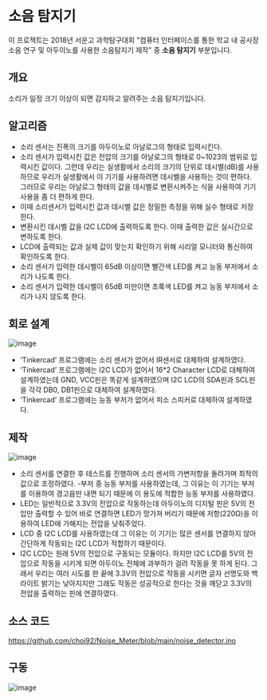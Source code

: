 # 소음 탐지기
이 프로젝트는 2018년 서운고 과학탐구대회 "컴퓨터 인터페이스를 통한 학교 내 공사장 소음 연구 및 아두이노를 사용한 소음탐지기 제작" 중 **소음 탐지기** 부분입니다.

## 개요
소리가 일정 크기 이상이 되면 감지하고 알려주는 소음 탐지기입니다.

## 알고리즘
- 소리 센서는 진폭의 크기를 아두이노로 아날로그의 형태로 입력시킨다.
- 소리 센서가 입력시킨 값은 전압의 크기를 아날로그의 형태로 0~1023의 범위로 입력시킨 값이다. 그런데 우리는 실생활에서 소리의 크기의 단위로 데시벨(dB)를 사용하므로 우리가 실생활에서 이 기기를 사용하려면 데시벨을 사용하는 것이 편하다. 그러므로 우리는 아날로그 형태의 값을 데시벨로 변환시켜주는 식을 사용하여 기기 사용을 좀 더 편하게 한다.
- 이때 소리센서가 입력시킨 값과 데시벨 값은 정밀한 측정을 위해 실수 형태로 저장한다.
- 변환시킨 데시벨 값을 I2C LCD에 출력하도록 한다. 이때 출력한 값은 실시간으로 변하도록 한다.
- LCD에 출력되는 값과 실제 값이 맞는지 확인하기 위해 시리얼 모니터와 통신하여 확인하도록 한다.
- 소리 센서가 입력한 데시벨이 65dB 이상이면 빨간색 LED를 켜고 능동 부저에서 소리가 나도록 한다.
- 소리 센서가 입력한 데시벨이 65dB 미만이면 초록색 LED를 켜고 능동 부저에서 소리가 나지 않도록 한다.

## 회로 설계
![image](https://user-images.githubusercontent.com/65582244/132721730-7dd44ea7-d4f1-469d-b41f-6721e9349f6e.png)
- ‘Tinkercad’ 프로그램에는 소리 센서가 없어서 IR센서로 대체하여 설계하였다.
- ‘Tinkercad’ 프로그램에는 I2C LCD가 없어서 16*2 Character LCD로 대체하여 설계하였는데 GND, VCC핀은 똑같게 설계하였으며 I2C LCD의 SDA핀과 SCL핀을 각각 DB0, DB1핀으로 대체하여 설계하였다.
- ‘Tinkercad’ 프로그램에는 능동 부저가 없어서 피소 스피커로 대체하여 설계하였다.

## 제작
![image](https://user-images.githubusercontent.com/65582244/132722046-7634c18a-38a2-4eea-a65c-38d9932f54ee.png)
- 소리 센서를 연결한 후 테스트를 진행하며 소리 센서의 가변저항을 돌려가며 최적의 값으로 조정하였다.
-부저 중 능동 부저를 사용하였는데, 그 이유는 이 기기는 부저를 이용하여 경고음만 내면 되기 때문에 이 용도에 적합한 능동 부저를 사용하였다.
- LED는 일반적으로 3.3V의 전압으로 작동하는데 아두이노의 디지털 핀은 5V의 전압만 출력할 수 있어 바로 연결하면 LED가 망가져 버리기 때문에 저항(220Ω)을 이용하여 LED에 가해지는 전압을 낮춰주었다.
- LCD 중 I2C LCD를 사용하였는데 그 이유는 이 기기는 많은 센서를 연결하지 않아 간단하게 작동되는 I2C LCD가 적합하기 때문이다.
- I2C LCD는 원래 5V의 전압으로 구동되는 모듈이다. 하지만 I2C LCD를 5V의 전압으로 작동을 시키게 되면 아두이노 전체에 과부하가 걸려 작동을 못 하게 된다. 그래서 우리는 여러 시도를 한 끝에 3.3V의 전압으로 작동을 시키면 글자 선명도와 백라이트 밝기는 낮아지지만 그래도 작동은 성공적으로 한다는 것을 깨닫고 3.3V의 전압을 출력하는 핀에 연결하였다.

## 소스 코드
https://github.com/choi92/Noise_Meter/blob/main/noise_detector.ino

## 구동 
![image](https://user-images.githubusercontent.com/65582244/132722400-ebd8463e-e815-4857-9772-4978255ec7d7.png)

